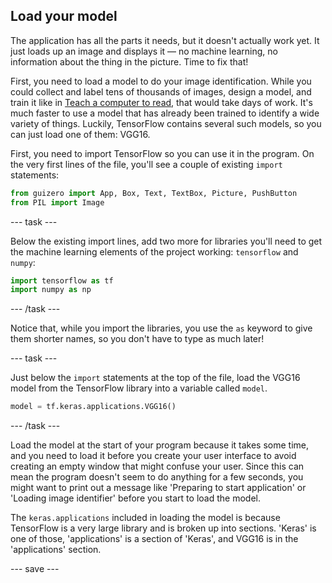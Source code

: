 ## Load your model

The application has all the parts it needs, but it doesn't actually work yet. It just loads up an image and displays it — no machine learning, no information about the thing in the picture. Time to fix that!

First, you need to load a model to do your image identification. While you could collect and label tens of thousands of images, design a model, and train it like in [Teach a computer to read](https://projects.raspberrypi.org/en/projects/teach-a-computer-to-read), that would take days of work. It's much faster to use a model that has already been trained to identify a wide variety of things. Luckily, TensorFlow contains several such models, so you can just load one of them: VGG16.

First, you need to import TensorFlow so you can use it in the program. On the very first lines of the file, you'll see a couple of existing `import` statements:

```python
from guizero import App, Box, Text, TextBox, Picture, PushButton
from PIL import Image
```

--- task ---

Below the existing import lines, add two more for libraries you'll need to get the machine learning elements of the project working: `tensorflow` and `numpy`:

```python
import tensorflow as tf
import numpy as np
```

--- /task ---

Notice that, while you import the libraries, you use the `as` keyword to give them shorter names, so you don't have to type as much later!

--- task ---

Just below the `import` statements at the top of the file, load the VGG16 model from the TensorFlow library into a variable called `model`.

```python
model = tf.keras.applications.VGG16()
```

--- /task ---

Load the model at the start of your program because it takes some time, and you need to load it before you create your user interface to avoid creating an empty window that might confuse your user. Since this can mean the program doesn't seem to do anything for a few seconds, you might want to print out a message like 'Preparing to start application' or 'Loading image identifier' before you start to load the model.

The `keras.applications` included in loading the model is because TensorFlow is a very large library and is broken up into sections. 'Keras' is one of those, 'applications' is a section of 'Keras', and VGG16 is in the 'applications' section.

--- save ---
